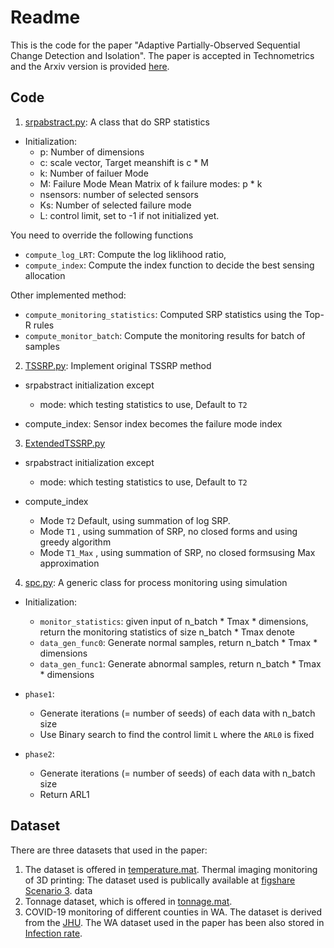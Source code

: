 # Readme

This is the code for the paper "Adaptive Partially-Observed Sequential Change Detection and Isolation".
The paper is accepted in Technometrics and the Arxiv version is provided [here](https://arxiv.org/abs/2208.08855).

## Code
1. [srpabstract.py](model/srpabstract.py): A class that do SRP statistics

- Initialization: 
  - p: Number of dimensions
  - c: scale vector, Target meanshift is c * M
  - k: Number of failuer Mode
  - M: Failure Mode Mean Matrix of k failure modes: p * k 
  - nsensors: number of selected sensors     
  - Ks: Number of selected failure mode
  - L: control limit, set to -1 if not initialized yet.

You need to override the following functions

- `compute_log_LRT`: Compute the log liklihood ratio, 
- `compute_index`: Compute the index function to decide the best sensing allocation

Other implemented method: 

- `compute_monitoring_statistics`: Computed SRP statistics using the Top-R rules
- `compute_monitor_batch`: Compute the monitoring results for batch of samples

2. [TSSRP.py](model/TSSRP.py): Implement original TSSRP method

- srpabstract initialization except 
  - mode: which testing statistics to use, Default to `T2`

- compute_index: Sensor index becomes the failure mode index



3. [ExtendedTSSRP.py](model/ExtendedTSSRP.py)

- srpabstract initialization except 
  - mode: which testing statistics to use, Default to `T2`

- compute_index
  - Mode `T2` Default, using summation of log SRP.
  - Mode `T1` , using summation of  SRP, no closed forms and using greedy algorithm
  - Mode `T1_Max` , using summation of  SRP, no closed formsusing Max approximation

4. [spc.py](spc/spc.py): A generic class for process monitoring using simulation 

- Initialization: 
  - `monitor_statistics`: given input of n_batch * Tmax * dimensions, return the monitoring statistics of size n_batch * Tmax denote
  - `data_gen_func0`: Generate normal samples, return n_batch * Tmax * dimensions
  - `data_gen_func1`: Generate abnormal samples, return n_batch * Tmax * dimensions
- `phase1`: 
  - Generate iterations (= number of seeds) of each data with n_batch size
  - Use Binary search to find the control limit `L` where the `ARL0` is fixed

- `phase2`:
  - Generate iterations (= number of seeds) of each data with n_batch size
  - Return ARL1 
  
  

## Dataset
There are three datasets that used in the paper: 
1. The dataset is offered in [temperature.mat](data/temperature.mat). Thermal imaging monitoring of 3D printing: The dataset used is publically available at [figshare Scenario 3](https://figshare.com/articles/dataset/DATASET_from_Spatially_weighted_PCA_for_monitoring_video_image_data_with_application_to_additive_manufacturing_by_B_M_Colosimo_and_M_Grasso_JQT_2018/7092863). 
data
2. Tonnage dataset, which is offered in [tonnage.mat](data/tonnage.mat).
2. COVID-19 monitoring of different counties in WA. The dataset is derived from the [JHU](https://github.com/CSSEGISandData/COVID-19). The WA dataset used in the paper has been also stored in [Infection rate](data/Infection_Proportion.csv). 


